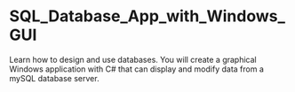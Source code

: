# SQL_Database_App_with_Windows_GUI
Learn how to design and use databases. You will create a graphical Windows application with C# that can display and modify data from a mySQL database server.

